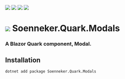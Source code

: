 ﻿[![](https://img.shields.io/nuget/v/soenneker.quark.modals.svg?style=for-the-badge)](https://www.nuget.org/packages/soenneker.quark.modals/)
[![](https://img.shields.io/github/actions/workflow/status/soenneker/soenneker.quark.modals/publish-package.yml?style=for-the-badge)](https://github.com/soenneker/soenneker.quark.modals/actions/workflows/publish-package.yml)
[![](https://img.shields.io/nuget/dt/soenneker.quark.modals.svg?style=for-the-badge)](https://www.nuget.org/packages/soenneker.quark.modals/)
[![](https://img.shields.io/badge/Demo-Live-blueviolet?style=for-the-badge&logo=github)](https://soenneker.github.io/soenneker.quark.modals/)

# ![](https://user-images.githubusercontent.com/4441470/224455560-91ed3ee7-f510-4041-a8d2-3fc093025112.png) Soenneker.Quark.Modals
### A Blazor Quark component, Modal.

## Installation

```
dotnet add package Soenneker.Quark.Modals
```
